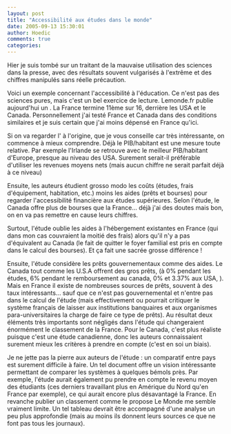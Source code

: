 ```yaml
---
layout: post
title: "Accessibilité aux études dans le monde"
date: 2005-09-13 15:30:01
author: Hoedic
comments: true
categories: 
---
```



Hier je suis tombé sur un  traitant de la mauvaise utilisation des sciences dans la presse, avec des résultats souvent vulgarisés à l'extrême et des chiffres manipulés sans réelle précaution.

Voici un exemple concernant l'accessibilité à l'éducation. Ce n'est pas des sciences pures, mais c'est un bel exercice de lecture. Lemonde.fr publie aujourd'hui un . La France termine 11ème sur 16, derrière les USA et le Canada. Personnellement j'ai testé France et Canada dans des conditions similaires et je suis certain que j'ai moins dépensé en France qu'ici.

Si on va regarder l' à l'origine, que je vous conseille car très intéressante, on commence à mieux comprendre. Déjà le PIB/habitant est une mesure toute relative. Par exemple l'Irlande se retrouve avec le meilleur PIB/habitant d'Europe, presque au niveau des USA. Surement serait-il préférable d'utiliser les revenues moyens nets (mais aucun chiffre ne serait parfait déjà à ce niveau)

Ensuite, les auteurs étudient grosso modo les coûts (études, frais d'équipement, habitation, etc.) moins les aides (prêts et bourses) pour regarder l'accessibilité financière aux études supérieures. Selon l'étude, le Canada offre plus de bourses que la France... déjà j'ai des doutes mais bon, on en va pas remettre en cause leurs chiffres.

Surtout, l'étude oublie les aides à l'hébergement existantes en France (qui dans mon cas couvraient la moitié des frais) alors qu'il n'y a pas d'équivalent au Canada (le fait de quitter le foyer familial est pris en compte dans le calcul des bourses). Et ça fait une sacrée grosse différence !

Ensuite, l'étude considère les prêts gouvernementaux comme des aides. Le Canada tout comme les U.S.A offrent des gros prêts, (à 0% pendant les études, 6% pendant le remboursement au canada, 0% et 3.37% aux USA, ). Mais en France il existe de nombreuses sources de prêts, souvent à des taux intéressants... sauf que ce n'est pas gouvernemental et n'entre pas dans le calcul de l'étude (mais effectivement ou pourrait critiquer le système français de laisser aux institutions banquaires et aux organismes para-universitaires la charge de faire ce type de prêts). Au résultat deux éléments très importants sont négligés dans l'étude qui changeraient énormément le classement de la France. Pour le Canada, c'est plus réaliste puisque c'est une étude canadienne, donc les auteurs connaissaient surement mieux les critères à prendre en compte (c'est en soi un biais).

Je ne jette pas la pierre aux auteurs de l'étude : un comparatif entre pays est surement difficile à faire. Un tel document offre un vision intéressante permettant de comparer les systèmes à quelques bémols près. Par exemple, l'étude aurait également pu prendre en compte le revenu moyen des étudiants (ces derniers travaillant plus en Amérique du Nord qu'en France par exemple), ce qui aurait encore plus désavantagé la France. En revanche publier un classement comme le propose Le Monde me semble vraiment limite. Un tel tableau devrait être accompagné d'une analyse un peu plus approfondie (mais au moins ils donnent leurs sources ce que ne font pas tous les journaux).